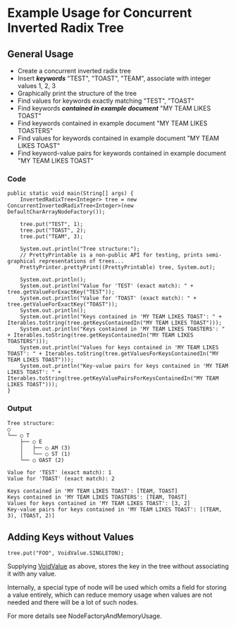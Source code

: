 # Example Usage for Concurrent Inverted Radix Tree #


## General Usage ##
  * Create a concurrent inverted radix tree
  * Insert **_keywords_** "TEST", "TOAST", "TEAM", associate with integer values 1, 2, 3
  * Graphically print the structure of the tree
  * Find values for keywords exactly matching "TEST", "TOAST"
  * Find keywords **_contained in example document_** "MY TEAM LIKES TOAST"
  * Find keywords contained in example document "MY TEAM LIKES TOASTERS"
  * Find values for keywords contained in example document "MY TEAM LIKES TOAST"
  * Find keyword-value pairs for keywords contained in example document "MY TEAM LIKES TOAST"

### Code ###
```
public static void main(String[] args) {
    InvertedRadixTree<Integer> tree = new ConcurrentInvertedRadixTree<Integer>(new DefaultCharArrayNodeFactory());

    tree.put("TEST", 1);
    tree.put("TOAST", 2);
    tree.put("TEAM", 3);

    System.out.println("Tree structure:");
    // PrettyPrintable is a non-public API for testing, prints semi-graphical representations of trees...
    PrettyPrinter.prettyPrint((PrettyPrintable) tree, System.out);

    System.out.println();
    System.out.println("Value for 'TEST' (exact match): " + tree.getValueForExactKey("TEST"));
    System.out.println("Value for 'TOAST' (exact match): " + tree.getValueForExactKey("TOAST"));
    System.out.println();
    System.out.println("Keys contained in 'MY TEAM LIKES TOAST': " + Iterables.toString(tree.getKeysContainedIn("MY TEAM LIKES TOAST")));
    System.out.println("Keys contained in 'MY TEAM LIKES TOASTERS': " + Iterables.toString(tree.getKeysContainedIn("MY TEAM LIKES TOASTERS")));
    System.out.println("Values for keys contained in 'MY TEAM LIKES TOAST': " + Iterables.toString(tree.getValuesForKeysContainedIn("MY TEAM LIKES TOAST")));
    System.out.println("Key-value pairs for keys contained in 'MY TEAM LIKES TOAST': " + Iterables.toString(tree.getKeyValuePairsForKeysContainedIn("MY TEAM LIKES TOAST")));
}
```

### Output ###
```
Tree structure:
○
└── ○ T
    ├── ○ E
    │   ├── ○ AM (3)
    │   └── ○ ST (1)
    └── ○ OAST (2)

Value for 'TEST' (exact match): 1
Value for 'TOAST' (exact match): 2

Keys contained in 'MY TEAM LIKES TOAST': [TEAM, TOAST]
Keys contained in 'MY TEAM LIKES TOASTERS': [TEAM, TOAST]
Values for keys contained in 'MY TEAM LIKES TOAST': [3, 2]
Key-value pairs for keys contained in 'MY TEAM LIKES TOAST': [(TEAM, 3), (TOAST, 2)]
```

## Adding Keys without Values ##
```
tree.put("FOO", VoidValue.SINGLETON);
```
Supplying [VoidValue](http://htmlpreview.github.io/?http://raw.githubusercontent.com/npgall/concurrent-trees/master/documentation/javadoc/apidocs/com/googlecode/concurrenttrees/radix/node/concrete/voidvalue/VoidValue.html) as above, stores the key in the tree without associating it with any value.

Internally, a special type of node will be used which omits a field for storing a value entirely, which can reduce memory usage when values are not needed and there will be a lot of such nodes.

For more details see NodeFactoryAndMemoryUsage.